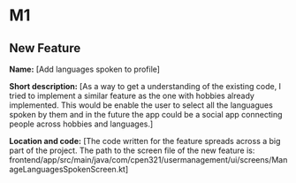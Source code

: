 # M1

## New Feature

**Name:** [Add languages spoken to profile]

**Short description:** [As a way to get a understanding of the existing code, I tried to implement a similar feature as the one with hobbies already implemented. This would be enable the user to select all the languagues spoken by them and in the future the app could be a social app connecting people across hobbies and languages.]

**Location and code:** [The code written for the feature spreads across a big part of the project. The path to the screen file of the new feature is: frontend/app/src/main/java/com/cpen321/usermanagement/ui/screens/ManageLanguagesSpokenScreen.kt]
